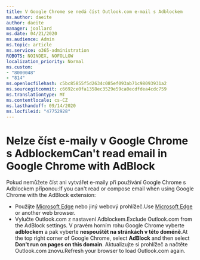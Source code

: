 ```yaml
---
title: V Google Chrome se nedá číst Outlook.com e-mail s Adblockem
ms.author: daeite
author: daeite
manager: joallard
ms.date: 04/21/2020
ms.audience: Admin
ms.topic: article
ms.service: o365-administration
ROBOTS: NOINDEX, NOFOLLOW
localization_priority: Normal
ms.custom:
- "8000048"
- "814"
ms.openlocfilehash: c5bc85855f5d2634c085ef093ab71c98093931a2
ms.sourcegitcommit: c6692ce0fa1358ec3529e59ca0ecdfdea4cdc759
ms.translationtype: MT
ms.contentlocale: cs-CZ
ms.lasthandoff: 09/14/2020
ms.locfileid: "47752928"
---
```

# <a name="cant-read-email-in-google-chrome-with-adblock"></a><span data-ttu-id="14523-102">Nelze číst e-maily v Google Chrome s Adblockem</span><span class="sxs-lookup"><span data-stu-id="14523-102">Can't read email in Google Chrome with AdBlock</span></span>

<span data-ttu-id="14523-103">Pokud nemůžete číst ani vytvářet e-maily při používání Google Chrome s Adblockem příponou:</span><span class="sxs-lookup"><span data-stu-id="14523-103">If you can't read or compose email when using Google Chrome with the AdBlock extension:</span></span>

- <span data-ttu-id="14523-104">Použijte [Microsoft Edge](https://go.microsoft.com/fwlink/p/?linkid=2001503&amp;clcid=0x409) nebo jiný webový prohlížeč.</span><span class="sxs-lookup"><span data-stu-id="14523-104">Use [Microsoft Edge](https://go.microsoft.com/fwlink/p/?linkid=2001503&amp;clcid=0x409) or another web browser.</span></span>
- <span data-ttu-id="14523-105">Vylučte Outlook.com z nastavení Adblockem.</span><span class="sxs-lookup"><span data-stu-id="14523-105">Exclude Outlook.com from the AdBlock settings.</span></span> <span data-ttu-id="14523-106">V pravém horním rohu Google Chrome vyberte **adblockem** a pak vyberte **nespouštět na stránkách v této doméně**.</span><span class="sxs-lookup"><span data-stu-id="14523-106">At the top right corner of Google Chrome, select **AdBlock** and then select **Don't run on pages on this domain**.</span></span> <span data-ttu-id="14523-107">Aktualizujte si prohlížeč a načtěte Outlook.com znovu.</span><span class="sxs-lookup"><span data-stu-id="14523-107">Refresh your browser to load Outlook.com again.</span></span>